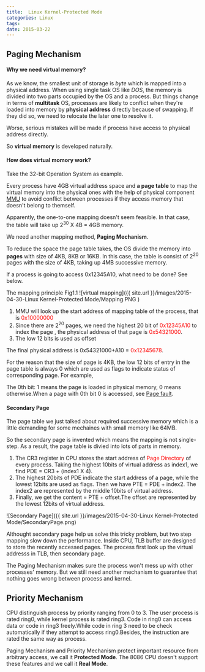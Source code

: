 ```yaml
---
title:  Linux Kernel-Protected Mode
categories: Linux
tags: 
date: 2015-03-22
---
```


## Paging Mechanism ##


#### Why we need virtual memory? ####

As we know,  the smallest unit of storage is _byte_ which is mapped into a physical address. When using single task OS like *DOS*, the memory is divided into two parts  occupied by the OS and a process. But things change in terms of **multitask** OS, processes are likely to conflict when they're loaded into memory by **physical address** directly because of swapping. If they did so, we need to relocate the later one to resolve it.

Worse,  serious mistakes will be made if process have access to physical address directly.

<!--more-->

So **virtual memory** is developed naturally.

#### How does virtual momory work? ####

Take the 32-bit Operation System as example.

Every process have 4GB virtual address space  and **a page table** to map the virtual memory into the physical ones with the help of physical component [MMU](http://en.wikipedia.org/wiki/Memory_management_unit) to avoid conflict between processes if they access memory that doesn't belong to themself.

Apparently, the one-to-one mapping doesn't seem feasible. In that case, the table will take up 2<sup>30</sup> X 4B = 4GB memory.

We need another mapping method,  **Paging Mechanism**.

To reduce the space the page table takes, the OS divide the memory into **pages** with size of 4KB, 8KB or 16KB. In this case, the table is consist of 2<sup>20</sup> pages with the size of 4KB, taking up 4MB successive memory.

If a process is going to access 0x12345A10, what need to be done?  See below.

The mapping principle Fig1.1
![virtual mapping]({{ site.url }}/images/2015-04-30-Linux Kernel-Protected Mode/Mapping.PNG ) 


1. MMU will look up the start address of mapping table of the process, that is <font color="red">0x10000000</font>
2. Since there are 2<sup>20</sup> pages, we need the highest 20 bit of <font color="red">0x12345A10 </font> to index the page
, the physical address of that page is <font color="red">0x54321000</font>.
3. The low 12 bits is used as offset

The final physical address is 0x54321000+A10 = <font color="red">0x12345678</font>.


For the reason that the size of page is 4KB, the low 12 bits of entry in the page table is always 0 which are used as flags to indicate status of corresponding page. 
For example,

The 0th bit:   1 means the page is loaded in physical memory, 0 means otherwise.When a page with 0th bit 0 is accessed, see [Page fault](http://en.wikipedia.org/wiki/Page_fault).

#### Secondary Page ####

The page table we just talked about required successive memory which is a little demanding for some mechaines with small memory like 64MB.


So the secondary page is invented which means the mapping is not single-step. As a result, the page table is divied into lots of parts in memory.


1. The CR3 register in CPU stores the start address of <font color="red">Page Directory</font> of every process. Taking the highest 10bits of virtual address as index1, we find PDE = CR3 + (index1 X 4).
2. The highest 20bits of PDE indicate the start address of a page, while the lowest 12bits are used as flags. Then we have PTE = PDE + index2. The index2 are represented by the middle 10bits of virtual address.
3. Finally, we get the content = PTE + offset.The offset are represented by the lowest 12bits of virtual address.

![Secondary Page]({{  site.url }}/images/2015-04-30-Linux Kernel-Protected Mode/SecondaryPage.png)


Althought secondary page help us solve this tricky problem, but two step mapping slow down the performance. Inside CPU, TLB buffer are designed to store the recently accessed pages. The process first look up the virtual addresss in TLB, then secondary page.


The Paging Mechanism makes sure the process won't mess up with other processes' memory.
But we still need another mechanism to guarantee that nothing goes wrong between process and kernel.

## Priority Mechanism ##
CPU distinguish process by priority ranging from 0 to 3.  The user process is rated ring0, while kernel process is rated ring3. Code in ring0 can access data or code in ring3 freely.While code in ring 3 need to be check automatically if they attempt to access ring0.Besides, the instruction are rated the same way as process.

Paging Mechanism and Priority Mechanism protect important resource from arbitrary access, we call it **Protected Mode**. The 8086 CPU doesn't support these features and we call it **Real Mode**.


